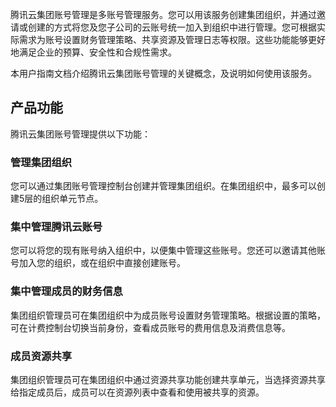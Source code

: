 腾讯云集团账号管理是多账号管理服务。您可以用该服务创建集团组织，并通过邀请或创建的方式将您及您子公司的云账号统一加入到组织中进行管理。您可根据实际需求为账号设置财务管理策略、共享资源及管理日志等权限。这些功能能够更好地满足企业的预算、安全性和合规性需求。

本用户指南文档介绍腾讯云集团账号管理的关键概念，及说明如何使用该服务。


## 产品功能
腾讯云集团账号管理提供以下功能：

### 管理集团组织
您可以通过集团账号管理控制台创建并管理集团组织。在集团组织中，最多可以创建5层的组织单元节点。

### 集中管理腾讯云账号
您可以将您的现有账号纳入组织中，以便集中管理这些账号。您还可以邀请其他账号加入您的组织，或在组织中直接创建账号。

### 集中管理成员的财务信息
集团组织管理员可在集团组织中为成员账号设置财务管理策略。根据设置的策略，可在计费控制台切换当前身份，查看成员账号的费用信息及消费信息等。

### 成员资源共享
集团组织管理员可在集团组织中通过资源共享功能创建共享单元，当选择资源共享给指定成员后，成员可以在资源列表中查看和使用被共享的资源。


